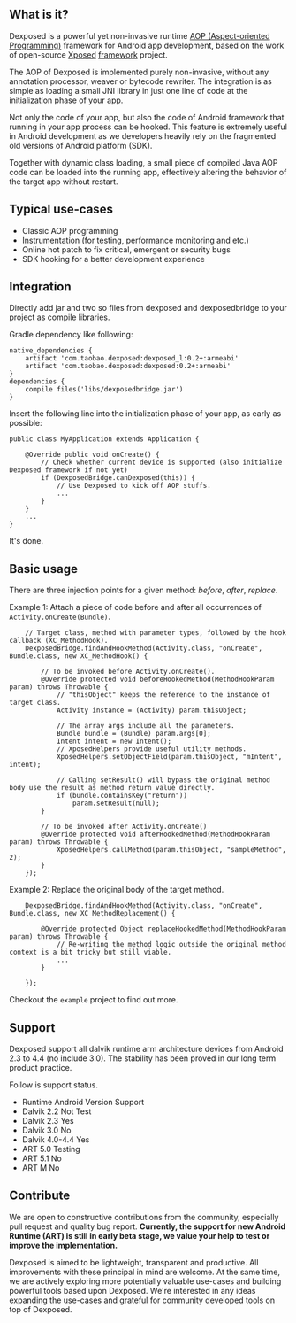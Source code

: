 What is it?
-----------
Dexposed is a powerful yet non-invasive runtime [AOP (Aspect-oriented Programming)](http://en.wikipedia.org/wiki/Aspect-oriented_programming) framework
for Android app development, based on the work of open-source [Xposed](https://github.com/rovo89/Xposed) [framework](https://github.com/rovo89/XposedBridge) project.

The AOP of Dexposed is implemented purely non-invasive, without any annotation processor,
weaver or bytecode rewriter. The integration is as simple as loading a small JNI library
in just one line of code at the initialization phase of your app.

Not only the code of your app, but also the code of Android framework that running in your
app process can be hooked. This feature is extremely useful in Android development as we
developers heavily rely on the fragmented old versions of Android platform (SDK).

Together with dynamic class loading, a small piece of compiled Java AOP code can be loaded
into the running app, effectively altering the behavior of the target app without restart.

Typical use-cases
-----------------
* Classic AOP programming
* Instrumentation (for testing, performance monitoring and etc.)
* Online hot patch to fix critical, emergent or security bugs
* SDK hooking for a better development experience

Integration
-----------
Directly add jar and two so files from dexposed and dexposedbridge to your project as compile libraries.

Gradle dependency like following:

	native_dependencies {
	    artifact 'com.taobao.dexposed:dexposed_l:0.2+:armeabi'
	    artifact 'com.taobao.dexposed:dexposed:0.2+:armeabi'
	}
	dependencies {
	    compile files('libs/dexposedbridge.jar')
	}

Insert the following line into the initialization phase of your app, as early as possible:

    public class MyApplication extends Application {

        @Override public void onCreate() {        
            // Check whether current device is supported (also initialize Dexposed framework if not yet)
            if (DexposedBridge.canDexposed(this)) {
                // Use Dexposed to kick off AOP stuffs.
                ...
            }
        }
        ...
    }

It's done.

Basic usage
-----------

There are three injection points for a given method: *before*, *after*, *replace*.

Example 1: Attach a piece of code before and after all occurrences of `Activity.onCreate(Bundle)`.

        // Target class, method with parameter types, followed by the hook callback (XC_MethodHook).
		DexposedBridge.findAndHookMethod(Activity.class, "onCreate", Bundle.class, new XC_MethodHook() {
        
            // To be invoked before Activity.onCreate().
			@Override protected void beforeHookedMethod(MethodHookParam param) throws Throwable {
				// "thisObject" keeps the reference to the instance of target class.
				Activity instance = (Activity) param.thisObject;
        
				// The array args include all the parameters.
				Bundle bundle = (Bundle) param.args[0];
				Intent intent = new Intent();
				// XposedHelpers provide useful utility methods.
				XposedHelpers.setObjectField(param.thisObject, "mIntent", intent);
		
				// Calling setResult() will bypass the original method body use the result as method return value directly.
				if (bundle.containsKey("return"))
					param.setResult(null);
			}
					
			// To be invoked after Activity.onCreate()
			@Override protected void afterHookedMethod(MethodHookParam param) throws Throwable {
		        XposedHelpers.callMethod(param.thisObject, "sampleMethod", 2);
			}
		});
				
Example 2: Replace the original body of the target method.

		DexposedBridge.findAndHookMethod(Activity.class, "onCreate", Bundle.class, new XC_MethodReplacement() {
		
			@Override protected Object replaceHookedMethod(MethodHookParam param) throws Throwable {
				// Re-writing the method logic outside the original method context is a bit tricky but still viable.
				...
			}

		});
		
Checkout the `example` project to find out more.

Support
----------
Dexposed support all dalvik runtime arm architecture devices from Android 2.3 to 4.4 (no include 3.0). The stability has been proved in our long term product practice.

Follow is support status.

* Runtime   Android Version  Support
* Dalvik    2.2              Not Test 
* Dalvik    2.3              Yes      
* Dalvik    3.0              No       
* Dalvik    4.0-4.4          Yes      
* ART       5.0              Testing  
* ART       5.1              No       
* ART       M                No       

Contribute
----------
We are open to constructive contributions from the community, especially pull request
and quality bug report. **Currently, the support for new Android Runtime (ART) is still
in early beta stage, we value your help to test or improve the implementation.**

Dexposed is aimed to be lightweight, transparent and productive. All improvements with
these principal in mind are welcome. At the same time, we are actively exploring more
potentially valuable use-cases and building powerful tools based upon Dexposed. We're
interested in any ideas expanding the use-cases and grateful for community developed
tools on top of Dexposed.
